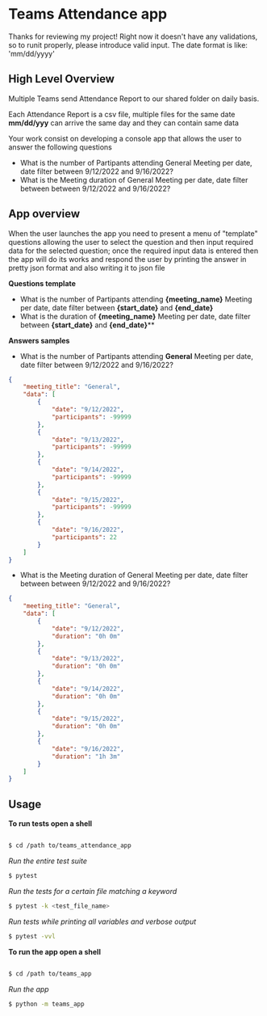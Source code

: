 # Teams Attendance app

Thanks for reviewing my project!
Right now it doesn't have any validations, so to runit properly, please introduce valid input.
The date format is like: 'mm/dd/yyyy'

## High Level Overview

Multiple Teams send Attendance Report to our shared folder on daily basis. 

Each Attendance Report is a csv file, multiple files for the same date **mm/dd/yyy** can arrive the same day and they can contain same data

Your work consist on developing a console app that allows the user to answer the following questions

- What is the number of Partipants attending General Meeting per date, date filter between 9/12/2022 and 9/16/2022?
- What is the Meeting duration of General Meeting per date, date filter between between 9/12/2022 and 9/16/2022?

## App overview

When the user launches the app you need to present a menu of "template" questions allowing the user to select the question and then input required data for the selected question; once the required input data is entered then the app will do its works and respond the user by printing the answer in pretty json format and also writing it to json file

**Questions template**
- What is the number of Partipants attending **{meeting_name}** Meeting per date, date filter between **{start_date}** and **{end_date}**
- What is the duration of **{meeting_name}** Meeting per date, date filter between **{start_date}** and **{end_date}****

**Answers samples**

- What is the number of Partipants attending **General** Meeting per date, date filter between 9/12/2022 and 9/16/2022?

```json
{
    "meeting_title": "General",
    "data": [
        {
            "date": "9/12/2022",
            "participants": -99999
        },
        {
            "date": "9/13/2022",
            "participants": -99999
        },
        {
            "date": "9/14/2022",
            "participants": -99999
        },
        {
            "date": "9/15/2022",
            "participants": -99999
        },
        {
            "date": "9/16/2022",
            "participants": 22
        }
    ]
}
```

- What is the Meeting duration of General Meeting per date, date filter between between 9/12/2022 and 9/16/2022?

```json
{   
    "meeting_title": "General",
    "data": [
        {
            "date": "9/12/2022",
            "duration": "0h 0m"
        },
        {
            "date": "9/13/2022",
            "duration": "0h 0m"
        },
        {
            "date": "9/14/2022",
            "duration": "0h 0m"
        },
        {
            "date": "9/15/2022",
            "duration": "0h 0m"
        },
        {
            "date": "9/16/2022",
            "duration": "1h 3m"
        }
    ]
}
```

## Usage
**To run tests open a shell**

  ```bash

  $ cd /path to/teams_attendance_app
  ```


  *Run the entire test suite*
    
  ``` bash
  $ pytest 
  ```

  *Run the tests for a certain file matching a keyword*
    
  ``` bash
  $ pytest -k <test_file_name>
  ```

  *Run tests while printing all variables and verbose output*

  ``` bash
  $ pytest -vvl
  ```

**To run the app open a shell**

  ```bash

  $ cd /path to/teams_app
  ```

  *Run the app*
    
  ``` bash
  $ python -m teams_app
  ```
